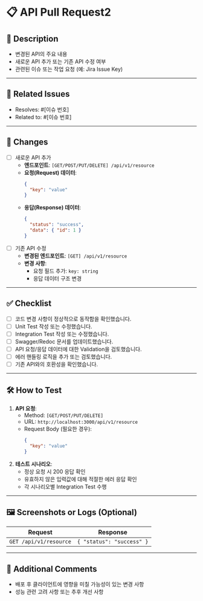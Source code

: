 # 📋 API Pull Request2

## 📌 Description
<!-- 이 PR이 어떤 변경 사항을 포함하는지 간략히 설명하세요. -->
- 변경된 API의 주요 내용
- 새로운 API 추가 또는 기존 API 수정 여부
- 관련된 이슈 또는 작업 요청 (예: Jira Issue Key)

---

## 🔗 Related Issues
<!-- 관련된 이슈를 연결하거나 링크를 추가하세요. -->
- Resolves: #[이슈 번호]
- Related to: #[이슈 번호]

---

## 🚀 Changes
<!-- 변경된 API의 주요 내용을 작성하세요. -->
- [ ] 새로운 API 추가
  - **엔드포인트**: `[GET/POST/PUT/DELETE] /api/v1/resource`
  - **요청(Request) 데이터**:
    ```json
    {
      "key": "value"
    }
    ```
  - **응답(Response) 데이터**:
    ```json
    {
      "status": "success",
      "data": { "id": 1 }
    }
    ```
- [ ] 기존 API 수정
  - **변경된 엔드포인트**: `[GET] /api/v1/resource`
  - **변경 사항**: 
    - 요청 필드 추가: `key: string`
    - 응답 데이터 구조 변경

---

## ✅ Checklist
<!-- PR의 준비 상태를 확인하기 위한 체크리스트 -->
- [ ] 코드 변경 사항이 정상적으로 동작함을 확인했습니다.
- [ ] Unit Test 작성 또는 수정했습니다.
- [ ] Integration Test 작성 또는 수정했습니다.
- [ ] Swagger/Redoc 문서를 업데이트했습니다.
- [ ] API 요청/응답 데이터에 대한 Validation을 검토했습니다.
- [ ] 에러 핸들링 로직을 추가 또는 검토했습니다.
- [ ] 기존 API와의 호환성을 확인했습니다.

---

## 🛠️ How to Test
<!-- 이 변경 사항을 테스트하는 방법을 작성하세요. -->
1. **API 요청**:
   - Method: `[GET/POST/PUT/DELETE]`
   - URL: `http://localhost:3000/api/v1/resource`
   - Request Body (필요한 경우):
     ```json
     {
       "key": "value"
     }
     ```
2. **테스트 시나리오**:
   - 정상 요청 시 200 응답 확인
   - 유효하지 않은 입력값에 대해 적절한 에러 응답 확인
   - 각 시나리오별 Integration Test 수행

---

## 🖼️ Screenshots or Logs (Optional)
<!-- API 요청/응답 또는 로깅 정보를 첨부하세요 (선택 사항) -->
| **Request**            | **Response**                |
|-------------------------|-----------------------------|
| `GET /api/v1/resource` | `{ "status": "success" }`   |

---

## 📄 Additional Comments
<!-- 추가적으로 논의해야 할 사항이나 배포에 필요한 정보를 작성하세요. -->
- 배포 후 클라이언트에 영향을 미칠 가능성이 있는 변경 사항
- 성능 관련 고려 사항 또는 추후 개선 사항
